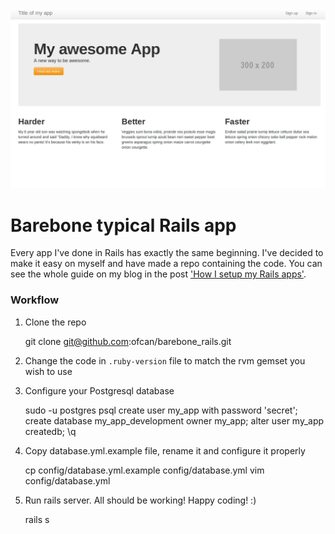 ![Barebone Home](/app/assets/images/barebone_home.png)

# Barebone typical Rails app
Every app I've done in Rails has exactly the same beginning. I've decided to
make it easy on myself and have made a repo containing the code. You can see the
whole guide on my blog in the post ['How I setup my Rails
apps'](http://svenduplic.com/2012/12/22/how-i-setup-my-rails-app.html).

### Workflow

1. Clone the repo

    git clone git@github.com:ofcan/barebone_rails.git

2. Change the code in `.ruby-version` file to match the rvm gemset you wish to use
3. Configure your Postgresql database

    sudo -u postgres psql
    create user my_app with password 'secret';
    create database my_app_development owner my_app;
    alter user my_app createdb;
    \q

4. Copy database.yml.example file, rename it and configure it properly

    cp config/database.yml.example config/database.yml
    vim config/database.yml

5. Run rails server. All should be working! Happy coding! :)

    rails s
